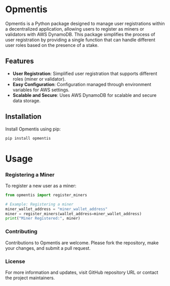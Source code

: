 # Opmentis

Opmentis is a Python package designed to manage user registrations within a decentralized application, allowing users to register as miners or validators with AWS DynamoDB. This package simplifies the process of user registration by providing a single function that can handle different user roles based on the presence of a stake.

## Features

- **User Registration**: Simplified user registration that supports different roles (miner or validator).
- **Easy Configuration**: Configuration managed through environment variables for AWS settings.
- **Scalable and Secure**: Uses AWS DynamoDB for scalable and secure data storage.

## Installation

Install Opmentis using pip:

```bash
pip install opmentis
```

# Usage

### Registering a Miner
To register a new user as a miner:

```python
from opmentis import register_miners

# Example: Registering a miner
miner_wallet_address = "miner_wallet_address"
miner = register_miners(wallet_address=miner_wallet_address)
print("Miner Registered:", miner)

```

### Contributing
Contributions to Opmentis are welcome. Please fork the repository, make your changes, and submit a pull request.

### License


For more information and updates, visit GitHub repository URL or contact the project maintainers.

